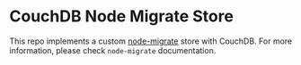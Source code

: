 # CouchDB Node Migrate Store

This repo implements a custom [node-migrate](https://github.com/tj/node-migrate#custom-state-storage) store with CouchDB. For more information, please check `node-migrate` documentation.
